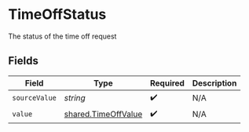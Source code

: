 # TimeOffStatus

The status of the time off request


## Fields

| Field                                                             | Type                                                              | Required                                                          | Description                                                       |
| ----------------------------------------------------------------- | ----------------------------------------------------------------- | ----------------------------------------------------------------- | ----------------------------------------------------------------- |
| `sourceValue`                                                     | *string*                                                          | :heavy_check_mark:                                                | N/A                                                               |
| `value`                                                           | [shared.TimeOffValue](../../../sdk/models/shared/timeoffvalue.md) | :heavy_check_mark:                                                | N/A                                                               |